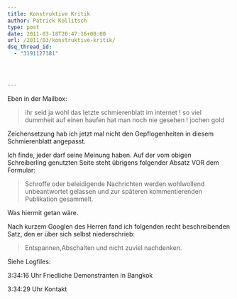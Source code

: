 ```yaml
---
title: Konstruktive Kritik
author: Patrick Kollitsch
type: post
date: 2011-03-18T20:47:16+00:00
url: /2011/03/konstruktive-kritik/
dsq_thread_id:
  - "3191127381"




---
```

Eben in der Mailbox:

> ihr seid ja wohl das letzte schmierenblatt im internet ! so viel dummheit auf einen haufen hat man noch nie gesehen ! jochen gold

Zeichensetzung hab ich jetzt mal nicht den Gepflogenheiten in diesem Schmierenblatt angepasst.

Ich finde, jeder darf seine Meinung haben. Auf der vom obigen Schreiberling genutzten Seite steht &uuml;brigens folgender Absatz <span class="caps">VOR</span> dem Formular:

> Schroffe oder beleidigende Nachrichten werden wohlwollend unbeantwortet gelassen und zur späteren kommentierenden Publikation gesammelt.

Was hiermit getan w&auml;re.

Nach kurzem Googlen des Herren fand ich folgenden recht beschreibenden Satz, den er &uuml;ber sich selbst niederschrieb:

> Entspannen,Abschalten und nicht zuviel nachdenken.

Siehe Logfiles:

3:34:16 Uhr Friedliche Demonstranten in Bangkok
  
3:34:29 Uhr Kontakt
